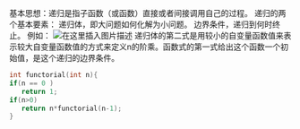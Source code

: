 基本思想：递归是指子函数（或函数）直接或者间接调用自己的过程。
递归的两个基本要素：
递归体，即大问题如何化解为小问题。
边界条件，递归到何时终止。
例如：
![在这里插入图片描述](https://img-blog.csdnimg.cn/20200310150856995.png)
递归体的第二式是用较小的自变量函数值来表示较大自变量函数值的方式来定义n的阶乘。函数式的第一式给出这个函数一个初始值，是这个递归的边界条件。

```c
int functorial(int n){
if(n == 0 )
   return 1;
if(n>0)
   return n*functorial(n-1);
}
```


                     
